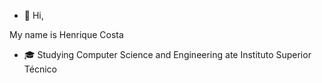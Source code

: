 - 👋 Hi,

My name is Henrique Costa
- 🎓 Studying Computer Science and Engineering ate Instituto Superior Técnico

<!---
hmcostaa/hmcostaa is a ✨ special ✨ repository because its `README.md` (this file) appears on your GitHub profile.
You can click the Preview link to take a look at your changes.
--->
